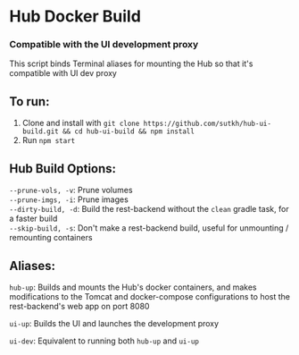 # Hub Docker Build
### Compatible with the UI development proxy
This script binds Terminal aliases for mounting the Hub so that it's compatible with UI dev proxy

## To run:
1. Clone and install with `git clone https://github.com/sutkh/hub-ui-build.git && cd hub-ui-build && npm install`
2. Run `npm start`

## Hub Build Options:
```--prune-vols, -v```: Prune volumes
<br>```--prune-imgs, -i```: Prune images
<br>```--dirty-build, -d```: Build the rest-backend without the `clean` gradle task, for a faster build
<br>```--skip-build, -s```: Don't make a rest-backend build, useful for unmounting / remounting containers

## Aliases:
`hub-up`: Builds and mounts the Hub's docker containers, and makes modifications to the Tomcat and docker-compose configurations to host the rest-backend's web app on port 8080

`ui-up`: Builds the UI and launches the development proxy

`ui-dev`: Equivalent to running both `hub-up` and `ui-up`
